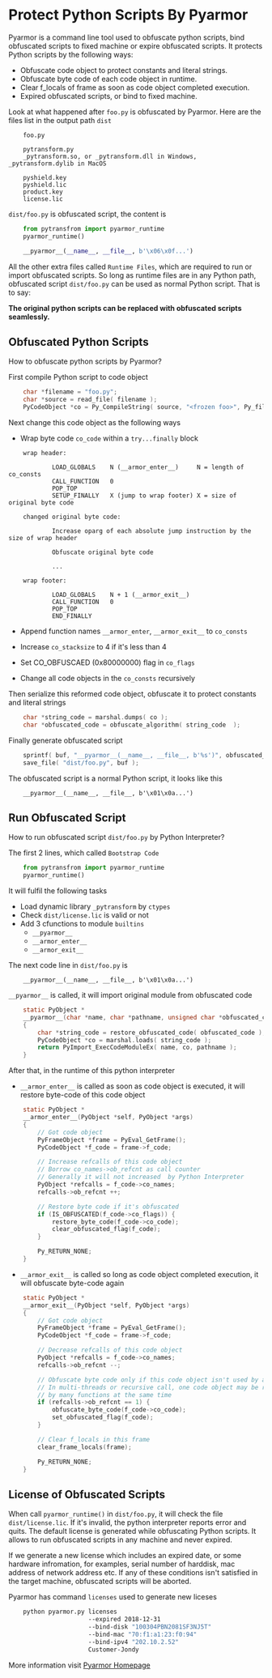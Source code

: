 # Protect Python Scripts By Pyarmor

Pyarmor is a command line tool used to obfuscate python scripts, bind
obfuscated scripts to fixed machine or expire obfuscated scripts. It
protects Python scripts by the following ways:

* Obfuscate code object to protect constants and literal strings.
* Obfuscate byte code of each code object in runtime.
* Clear f_locals of frame as soon as code object completed execution.
* Expired obfuscated scripts, or bind to fixed machine.

Look at what happened after `foo.py` is obfuscated by Pyarmor. Here
are the files list in the output path `dist`

```
    foo.py

    pytransform.py
    _pytransform.so, or _pytransform.dll in Windows, _pytransform.dylib in MacOS

    pyshield.key
    pyshield.lic
    product.key
    license.lic

```

`dist/foo.py` is obfuscated script, the content is

``` python
    from pytransfrom import pyarmor_runtime
    pyarmor_runtime()

    __pyarmor__(__name__, __file__, b'\x06\x0f...')

```

All the other extra files called `Runtime Files`, which are required to run or
import obfuscated scripts. So long as runtime files are in any Python path,
obfuscated script `dist/foo.py` can be used as normal Python script. That is to say:

**The original python scripts can be replaced with obfuscated scripts seamlessly.**

## Obfuscated Python Scripts

How to obfuscate python scripts by Pyarmor?

First compile Python script to code object

``` c
    char *filename = "foo.py";
    char *source = read_file( filename );
    PyCodeObject *co = Py_CompileString( source, "<frozen foo>", Py_file_input );

```

Next change this code object as the following ways

* Wrap byte code `co_code` within a `try...finally` block

```
    wrap header:

            LOAD_GLOBALS    N (__armor_enter__)     N = length of co_consts
            CALL_FUNCTION   0
            POP_TOP
            SETUP_FINALLY   X (jump to wrap footer) X = size of original byte code

    changed original byte code:

            Increase oparg of each absolute jump instruction by the size of wrap header

            Obfuscate original byte code

            ...

    wrap footer:

            LOAD_GLOBALS    N + 1 (__armor_exit__)
            CALL_FUNCTION   0
            POP_TOP
            END_FINALLY

```

* Append function names `__armor_enter`, `__armor_exit__` to `co_consts`

* Increase `co_stacksize` to 4 if it's less than 4

* Set CO_OBFUSCAED (0x80000000) flag in `co_flags`

* Change all code objects in the `co_consts` recursively

Then serialize this reformed code object, obfuscate it to protect constants and literal strings

``` c
    char *string_code = marshal.dumps( co );
    char *obfuscated_code = obfuscate_algorithm( string_code  );

```

Finally generate obfuscated script

``` c
    sprintf( buf, "__pyarmor__(__name__, __file__, b'%s')", obfuscated_code );
    save_file( "dist/foo.py", buf );

```

The obfuscated script is a normal Python script, it looks like this

```
    __pyarmor__(__name__, __file__, b'\x01\x0a...')

```

## Run Obfuscated Script

How to run obfuscated script `dist/foo.py` by Python Interpreter?

The first 2 lines, which called `Bootstrap Code`

``` python
    from pytransfrom import pyarmor_runtime
    pyarmor_runtime()

```

It will fulfil the following tasks

* Load dynamic library `_pytransform` by `ctypes`
* Check `dist/license.lic` is valid or not
* Add 3 cfunctions to module `builtins`
  * `__pyarmor__`
  * `__armor_enter__`
  * `__armor_exit__`

The next code line in `dist/foo.py` is

```
    __pyarmor__(__name__, __file__, b'\x01\x0a...')

```
`__pyarmor__` is called, it will import original module from obfuscated code

```c
    static PyObject *
    __pyarmor__(char *name, char *pathname, unsigned char *obfuscated_code)
    {
        char *string_code = restore_obfuscated_code( obfuscated_code );
        PyCodeObject *co = marshal.loads( string_code );
        return PyImport_ExecCodeModuleEx( name, co, pathname );
    }
```

After that, in the runtime of this python interpreter

* `__armor_enter__` is called as soon as code object is executed, it
  will restore byte-code of this code object

``` c
    static PyObject *
    __armor_enter__(PyObject *self, PyObject *args)
    {
        // Got code object
        PyFrameObject *frame = PyEval_GetFrame();
        PyCodeObject *f_code = frame->f_code;

        // Increase refcalls of this code object
        // Borrow co_names->ob_refcnt as call counter
        // Generally it will not increased  by Python Interpreter
        PyObject *refcalls = f_code->co_names;
        refcalls->ob_refcnt ++;

        // Restore byte code if it's obfuscated
        if (IS_OBFUSCATED(f_code->co_flags)) {
            restore_byte_code(f_code->co_code);
            clear_obfuscated_flag(f_code);
        }

        Py_RETURN_NONE;
    }

```

* `__armor_exit__` is called so long as code object completed
  execution, it will obfuscate byte-code again

``` c
    static PyObject *
    __armor_exit__(PyObject *self, PyObject *args)
    {
        // Got code object
        PyFrameObject *frame = PyEval_GetFrame();
        PyCodeObject *f_code = frame->f_code;

        // Decrease refcalls of this code object
        PyObject *refcalls = f_code->co_names;
        refcalls->ob_refcnt --;

        // Obfuscate byte code only if this code object isn't used by any function
        // In multi-threads or recursive call, one code object may be referenced
        // by many functions at the same time
        if (refcalls->ob_refcnt == 1) {
            obfuscate_byte_code(f_code->co_code);
            set_obfuscated_flag(f_code);
        }

        // Clear f_locals in this frame
        clear_frame_locals(frame);

        Py_RETURN_NONE;
    }

```

## License of Obfuscated Scripts

When call `pyarmor_runtime()` in `dist/foo.py`, it will check the file
`dist/license.lic`. If it's invalid, the python interpreter reports
error and quits. The default license is generated while obfuscating
Python scripts. It allows to run obfuscated scripts in any machine and
never expired.

If we generate a new license which includes an expired date, or some
hardware infromation, for examples, serial number of harddisk, mac
address of network address etc. If any of these conditions isn't
satisfied in the target machine, obfuscated scripts will be aborted.

Pyarmor has command `licenses` used to generate new liceses

``` bash
    python pyarmor.py licenses
                      --expired 2018-12-31
                      --bind-disk "100304PBN2081SF3NJ5T"
                      --bind-mac "70:f1:a1:23:f0:94"
                      --bind-ipv4 "202.10.2.52"
                      Customer-Jondy
```

More information visit [Pyarmor Homepage](http://dashingsoft.com/)
